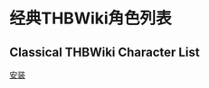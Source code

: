 # 经典THBWiki角色列表
## Classical THBWiki Character List
[安装](https://raw.githubusercontent.com/abbaccadd0/Classical-THBWiki-Character-List/main/ClassicalTHBCharaList.user.js)
